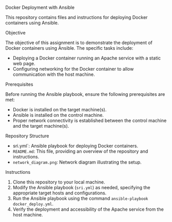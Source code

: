 
 Docker Deployment with Ansible

 This repository contains files and instructions for deploying Docker containers using Ansible.

 Objective

 The objective of this assignment is to demonstrate the deployment of Docker containers using Ansible. The specific tasks include:

- Deploying a Docker container running an Apache service with a static web page.
- Configuring networking for the Docker container to allow communication with the host machine.


Prerequisites

 Before running the Ansible playbook, ensure the following prerequisites are met:

- Docker is installed on the target machine(s).
- Ansible is installed on the control machine.
- Proper network connectivity is established between the control machine and the target machine(s).

 Repository Structure

- sri.yml`: Ansible playbook for deploying Docker containers.
- `README.md`: This file, providing an overview of the repository and instructions.
- `network_diagram.png`: Network diagram illustrating the setup.

 Instructions

1. Clone this repository to your local machine.
2. Modify the Ansible playbook (`sri.yml`) as needed, specifying the appropriate target hosts and configurations.
3. Run the Ansible playbook using the command `ansible-playbook docker_deploy.yml`.
4. Verify the deployment and accessibility of the Apache service from the host machine.
